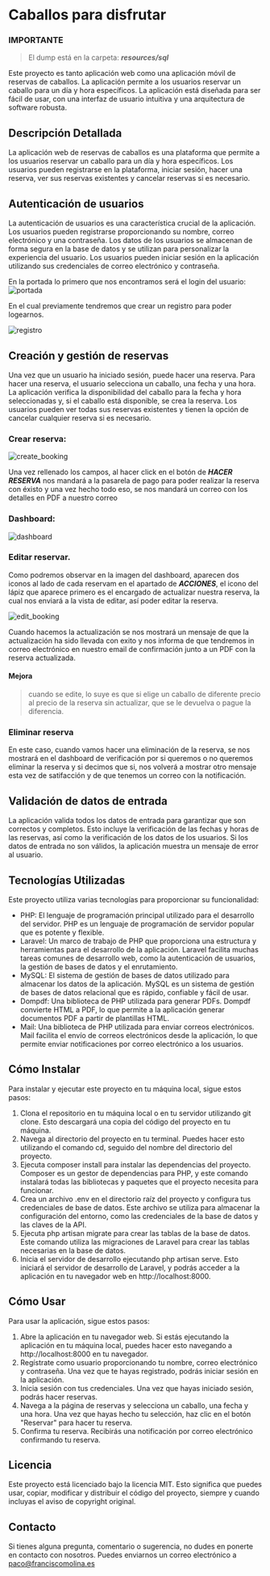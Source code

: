 # Caballos para disfrutar

### IMPORTANTE
>El dump está en la carpeta:  _**resources/sql**_

Este proyecto es tanto aplicación web como una aplicación móvil de reservas de caballos. La aplicación permite a los usuarios reservar un caballo para un día y hora específicos. La aplicación está diseñada para ser fácil de usar, con una interfaz de usuario intuitiva y una arquitectura de software robusta.


## Descripción Detallada

La aplicación web de reservas de caballos es una plataforma que permite a los usuarios reservar un caballo para un día y hora específicos. Los usuarios pueden registrarse en la plataforma, iniciar sesión, hacer una reserva, ver sus reservas existentes y cancelar reservas si es necesario.

## Autenticación de usuarios

La autenticación de usuarios es una característica crucial de la aplicación. Los usuarios pueden registrarse proporcionando su nombre, correo electrónico y una contraseña. Los datos de los usuarios se almacenan de forma segura en la base de datos y se utilizan para personalizar la experiencia del usuario. Los usuarios pueden iniciar sesión en la aplicación utilizando sus credenciales de correo electrónico y contraseña.

En la portada lo primero que nos encontramos será el login del usuario:
![portada](media/portada.jpg)

En el cual previamente tendremos que crear un registro para poder logearnos.

![registro](media/registro.jpg)

## Creación y gestión de reservas

Una vez que un usuario ha iniciado sesión, puede hacer una reserva. Para hacer una reserva, el usuario selecciona un caballo, una fecha y una hora. La aplicación verifica la disponibilidad del caballo para la fecha y hora seleccionadas y, si el caballo está disponible, se crea la reserva. Los usuarios pueden ver todas sus reservas existentes y tienen la opción de cancelar cualquier reserva si es necesario.

### Crear reserva:
![create_booking](media/create_booking.png)

Una vez rellenado los campos, al hacer click en el botón de _**HACER RESERVA**_ nos mandará a la pasarela de pago para poder realizar la reserva con éxisto y una vez hecho todo eso, se nos mandará un correo con los detalles en PDF a nuestro correo

### Dashboard:

![dashboard](media/dashboard.png)

### Editar reservar.
Como podremos observar en la imagen del dashboard, aparecen dos iconos al lado de cada reservam en el apartado de _**ACCIONES**_, el icono del lápiz que aparece primero es el encargado de actualizar nuestra reserva, la cual nos enviará a la vista de editar, así poder editar la reserva.

![edit_booking](media/edit_booking.png)

Cuando hacemos la actualización se nos mostrará un mensaje de que la actualización ha sido llevada con exito y nos informa de que tendremos in correo electrónico en nuestro email de confirmación junto a un PDF con la reserva actualizada.

#### Mejora
>cuando se edite, lo suye es que si elige un caballo de diferente precio al precio de la reserva sin actualizar, que se le devuelva o pague la diferencia.

### Eliminar reserva
En este caso, cuando vamos hacer una eliminación de la reserva, se nos mostrará en el dashboard de verificación por si queremos o no queremos eliminar la reserva y si decimos que si, nos volverá a mostrar otro mensaje esta vez de satifacción y de que tenemos un correo con la notificación.

## Validación de datos de entrada

La aplicación valida todos los datos de entrada para garantizar que son correctos y completos. Esto incluye la verificación de las fechas y horas de las reservas, así como la verificación de los datos de los usuarios. Si los datos de entrada no son válidos, la aplicación muestra un mensaje de error al usuario.



## Tecnologías Utilizadas

Este proyecto utiliza varias tecnologías para proporcionar su funcionalidad:

- PHP: El lenguaje de programación principal utilizado para el desarrollo del servidor. PHP es un lenguaje de programación de servidor popular que es potente y flexible.
- Laravel: Un marco de trabajo de PHP que proporciona una estructura y herramientas para el desarrollo de la aplicación. Laravel facilita muchas tareas comunes de desarrollo web, como la autenticación de usuarios, la gestión de bases de datos y el enrutamiento.
- MySQL: El sistema de gestión de bases de datos utilizado para almacenar los datos de la aplicación. MySQL es un sistema de gestión de bases de datos relacional que es rápido, confiable y fácil de usar.
- Dompdf: Una biblioteca de PHP utilizada para generar PDFs. Dompdf convierte HTML a PDF, lo que permite a la aplicación generar documentos PDF a partir de plantillas HTML.
- Mail: Una biblioteca de PHP utilizada para enviar correos electrónicos. Mail facilita el envío de correos electrónicos desde la aplicación, lo que permite enviar notificaciones por correo electrónico a los usuarios.

## Cómo Instalar

Para instalar y ejecutar este proyecto en tu máquina local, sigue estos pasos:

1. Clona el repositorio en tu máquina local o en tu servidor utilizando git clone. Esto descargará una copia del código del proyecto en tu máquina.
2. Navega al directorio del proyecto en tu terminal. Puedes hacer esto utilizando el comando cd, seguido del nombre del directorio del proyecto.
3. Ejecuta composer install para instalar las dependencias del proyecto. Composer es un gestor de dependencias para PHP, y este comando instalará todas las bibliotecas y paquetes que el proyecto necesita para funcionar.
4. Crea un archivo .env en el directorio raíz del proyecto y configura tus credenciales de base de datos. Este archivo se utiliza para almacenar la configuración del entorno, como las credenciales de la base de datos y las claves de la API.
5. Ejecuta php artisan migrate para crear las tablas de la base de datos. Este comando utiliza las migraciones de Laravel para crear las tablas necesarias en la base de datos.
6. Inicia el servidor de desarrollo ejecutando php artisan serve. Esto iniciará el servidor de desarrollo de Laravel, y podrás acceder a la aplicación en tu navegador web en http://localhost:8000.  

## Cómo Usar

Para usar la aplicación, sigue estos pasos:

1. Abre la aplicación en tu navegador web. Si estás ejecutando la aplicación en tu máquina local, puedes hacer esto navegando a http://localhost:8000 en tu navegador.
2. Regístrate como usuario proporcionando tu nombre, correo electrónico y contraseña. Una vez que te hayas registrado, podrás iniciar sesión en la aplicación.
3. Inicia sesión con tus credenciales. Una vez que hayas iniciado sesión, podrás hacer reservas.
4. Navega a la página de reservas y selecciona un caballo, una fecha y una hora. Una vez que hayas hecho tu selección, haz clic en el botón "Reservar" para hacer tu reserva.
5. Confirma tu reserva. Recibirás una notificación por correo electrónico confirmando tu reserva.


## Licencia

Este proyecto está licenciado bajo la licencia MIT. Esto significa que puedes usar, copiar, modificar y distribuir el código del proyecto, siempre y cuando incluyas el aviso de copyright original.

## Contacto

Si tienes alguna pregunta, comentario o sugerencia, no dudes en ponerte en contacto con nosotros. Puedes enviarnos un correo electrónico a paco@franciscomolina.es
